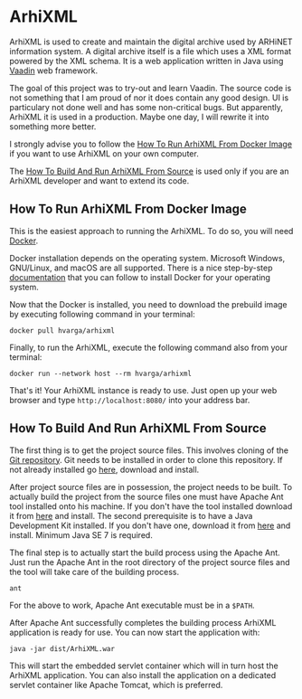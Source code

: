 # ArhiXML

ArhiXML is used to create and maintain the digital archive used by ARHiNET information system. A digital archive itself is a file which uses a XML format powered by the XML schema. It is a web application written in Java using [Vaadin](https://vaadin.com/) web framework.

The goal of this project was to try-out and learn Vaadin. The source code is not something that I am proud of nor it does contain any good design. UI is particulary not done well and has some non-critical bugs. But apparently, ArhiXML it is used in a production. Maybe one day, I will rewrite it into something more better.

I strongly advise you to follow the [How To Run ArhiXML From Docker Image](#how-to-run-arhixml-from-docker-image) if you want to use ArhiXML on your own computer.

The [How To Build And Run ArhiXML From Source](#how-to-build-and-run-arhixml-from-source) is used only if you are an ArhiXML developer and want to extend its code.

## How To Run ArhiXML From Docker Image

This is the easiest approach to running the ArhiXML. To do so, you will need [Docker](https://www.docker.com/).

Docker installation depends on the operating system. Microsoft Windows, GNU/Linux, and macOS are all supported. There is a nice step-by-step [documentation](https://docs.docker.com/install/) that you can follow to install Docker for your operating system.

Now that the Docker is installed, you need to download the prebuild image by executing following command in your terminal:

```shell
docker pull hvarga/arhixml
```

Finally, to run the ArhiXML, execute the following command also from your terminal:

```shell
docker run --network host --rm hvarga/arhixml
```

That's it! Your ArhiXML instance is ready to use. Just open up your web browser and type `http://localhost:8080/` into your address bar.

## How To Build And Run ArhiXML From Source

The first thing is to get the project source files. This involves cloning of the [Git repository](https://github.com/hvarga/arhixml.git). Git needs to be installed in order to clone this repository. If not already installed go [here](http://git-scm.com/downloads), download and install.

After project source files are in possession, the project needs to be built. To actually build the project from the source files one must have Apache Ant tool installed onto his machine. If you don't have the tool installed download it from [here](http://ant.apache.org/bindownload.cgi) and install. The second prerequisite is to have a Java Development Kit installed. If you don't have one, download it from [here](http://www.oracle.com/technetwork/java/javase/downloads/index.html) and install. Minimum Java SE 7 is required.

The final step is to actually start the build process using the Apache Ant. Just run the Apache Ant in the root directory of the project source files and the tool will take care of the building process.

```plain
ant
```

For the above to work, Apache Ant executable must be in a `$PATH`.

After Apache Ant successfully completes the building process ArhiXML application is ready for use. You can now start the application with:

```plain
java -jar dist/ArhiXML.war
```

This will start the embedded servlet container which will in turn host the ArhiXML application. You can also install the application on a dedicated servlet container like Apache Tomcat, which is preferred.